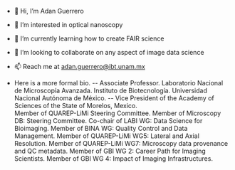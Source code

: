 - 👋 Hi, I’m Adan Guerrero
- 👀 I’m interested in optical nanoscopy
- 🌱 I’m currently learning how to create FAIR science
- 💞️ I’m looking to collaborate on any aspect of image data science
- 📫 Reach me at adan.guerrero@ibt.unam.mx


- Here is a more formal bio.
-- Associate Professor. Laboratorio Nacional de Microscopía Avanzada. Instituto de Biotecnología. Universidad Nacional Autónoma de México.
-- Vice President of the Academy of Sciences of the State of Morelos, Mexico.  
  Member of QUAREP-LiMi Steering Committee.
  Member of Microscopy DB: Steering Committee.
  Co-chair of LABI WG: Data Science for Bioimaging.
  Member of BINA WG: Quality Control and Data Management.
  Member of QUAREP-LiMi WG5: Lateral and Axial Resolution.
  Member of QUAREP-LiMi WG7: Microscopy data provenance and QC metadata.
  Member of GBI WG 2: Career Path for Imaging Scientists.
  Member of GBI WG 4: Impact of Imaging Infrastructures.

